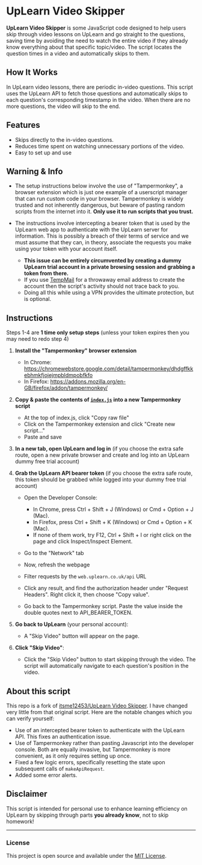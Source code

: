 # UpLearn Video Skipper

**UpLearn Video Skipper** is some JavaScript code designed to help users skip through video lessons on UpLearn and go straight to the questions, saving time by avoiding the need to watch the entire video if they already know everything about that specific topic/video. The script locates the question times in a video and automatically skips to them.

## How It Works

In UpLearn video lessons, there are periodic in-video questions. This script uses the UpLearn API to fetch those questions and automatically skips to each question's corresponding timestamp in the video. When there are no more questions, the video will skip to the end.

## Features
- Skips directly to the in-video questions.
- Reduces time spent on watching unnecessary portions of the video.
- Easy to set up and use

## Warning & Info

- The setup instructions below involve the use of "Tampermonkey", a browser extension which is just one example of a userscript manager that can run custom code in your browser. Tampermonkey is widely trusted and not inherently dangerous, but beware of pasting random scripts from the internet into it. **Only use it to run scripts that you trust.**

- The instructions involve intercepting a bearer token that is used by the UpLearn web app to authenticate with the UpLearn server for information. This is possibly a breach of their terms of service and we must assume that they can, in theory, associate the requests you make using your token with your account itself.
  - **This issue can be entirely circumvented by creating a dummy UpLearn trial account in a private browsing session and grabbing a token from there.**
  - If you use [TempMail](https://temp-mail.org/) for a throwaway email address to create the account then the script's activity should not trace back to you.
  - Doing all this while using a VPN provides the ultimate protection, but is optional. 

## Instructions

Steps 1-4 are **1 time only setup steps** (unless your token expires then you may need to redo step 4)

1. **Install the "Tampermonkey" browser extension**

    - In Chrome: https://chromewebstore.google.com/detail/tampermonkey/dhdgffkkebhmkfjojejmpbldmpobfkfo
    - In Firefox: https://addons.mozilla.org/en-GB/firefox/addon/tampermonkey/

2. **Copy & paste the contents of [`index.js`](https://github.com/jumbo1631/UpLearn-Video-Skipper/blob/b3ca9fc3e373559ad8f351ab4676b2c098cc8fa8/index.js) into a new Tampermonkey script**

    - At the top of index.js, click "Copy raw file"
    - Click on the Tampermonkey extension and click "Create new script..."
    - Paste and save

3. **In a new tab, open UpLearn and log in** (if you choose the extra safe route, open a new private browser and create and log into an UpLearn dummy free trial account) 

4. **Grab the UpLearn API bearer token** (if you choose the extra safe route, this token should be grabbed while logged into your dummy free trial account) 

    - Open the Developer Console:
      - In Chrome, press Ctrl + Shift + J (Windows) or Cmd + Option + J (Mac).
      - In Firefox, press Ctrl + Shift + K (Windows) or Cmd + Option + K (Mac).
      - If none of them work, try F12, Ctrl + Shift + I or right click on the page and click Inspect/Inspect Element.

    - Go to the "Network" tab
    - Now, refresh the webpage
    - Filter requests by the `web.uplearn.co.uk/api` URL
    - Click any result, and find the authorization header under "Request Headers". Right click it, then choose "Copy value".
    - Go back to the Tampermonkey script. Paste the value inside the double quotes next to API_BEARER_TOKEN.

5. **Go back to UpLearn** (your personal account):
    - A "Skip Video" button will appear on the page.

6. **Click "Skip Video"**:
    - Click the "Skip Video" button to start skipping through the video. The script will automatically navigate to each question's position in the video.

## About this script

This repo is a fork of [itsme12453/UpLearn Video Skipper](https://github.com/itsme12453/UpLearn-Video-Skipper). I have changed very little from that original script. Here are the notable changes which you can verify yourself:

- Use of an intercepted bearer token to authenticate with the UpLearn API. This fixes an authentication issue.
- Use of Tampermonkey rather than pasting Javascript into the developer console. Both are equally invasive, but Tampermonkey is more convenient, as it only requires setting up once.
- Fixed a few logic errors, specifically resetting the state upon subsequent calls of `makeApiRequest`.
- Added some error alerts.

## Disclaimer

This script is intended for personal use to enhance learning efficiency on UpLearn by skipping through parts **you already know**, not to skip homework!

---

### License

This project is open source and available under the [MIT License](LICENSE).
